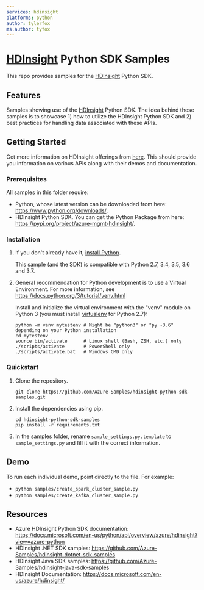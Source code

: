 ```yaml
---
services: hdinsight
platforms: python
author: tylerfox
ms.author: tyfox
---
```


# [HDInsight](https://azure.microsoft.com/en-us/services/hdinsight/) Python SDK Samples

This repo provides samples for the [HDInsight](https://azure.microsoft.com/en-us/services/hdinsight/) Python SDK.

## Features

Samples showing use of the [HDInsight](https://azure.microsoft.com/en-us/services/hdinsight/) Python SDK.
The idea behind these samples is to showcase 1) how to utilize the HDInsight Python SDK and 2) best practices for handling data associated with these APIs.

## Getting Started

Get more information on HDInsight offerings from [here](https://azure.microsoft.com/en-us/services/hdinsight/).
This should provide you information on various APIs along with their demos and documentation.

### Prerequisites

All samples in this folder require:

- Python, whose latest version can be downloaded from here: <https://www.python.org/downloads/>.
- HDInsight Python SDK. You can get the Python Package from here: <https://pypi.org/project/azure-mgmt-hdinsight/>.

### Installation

1.  If you don't already have it, [install Python](https://www.python.org/downloads/).

    This sample (and the SDK) is compatible with Python 2.7, 3.4, 3.5, 3.6 and 3.7.

2.  General recommendation for Python development is to use a Virtual Environment.
    For more information, see https://docs.python.org/3/tutorial/venv.html

    Install and initialize the virtual environment with the "venv" module on Python 3 (you must install [virtualenv](https://pypi.python.org/pypi/virtualenv) for Python 2.7):

    ```
    python -m venv mytestenv # Might be "python3" or "py -3.6" depending on your Python installation
    cd mytestenv
    source bin/activate      # Linux shell (Bash, ZSH, etc.) only
    ./scripts/activate       # PowerShell only
    ./scripts/activate.bat   # Windows CMD only
    ```

### Quickstart

1.  Clone the repository.

    ```
    git clone https://github.com/Azure-Samples/hdinsight-python-sdk-samples.git
    ```

2.  Install the dependencies using pip.

    ```
    cd hdinsight-python-sdk-samples
    pip install -r requirements.txt
    ```

3.  In the samples folder, rename `sample_settings.py.template` to `sample_settings.py` and fill it with the correct information.

## Demo

To run each individual demo, point directly to the file. For example:

- `python samples/create_spark_cluster_sample.py`
- `python samples/create_kafka_cluster_sample.py`

## Resources

- Azure HDInsight Python SDK documentation: <https://docs.microsoft.com/en-us/python/api/overview/azure/hdinsight?view=azure-python>
- HDInsight .NET SDK samples: <https://github.com/Azure-Samples/hdinsight-dotnet-sdk-samples>
- HDInsight Java SDK samples: <https://github.com/Azure-Samples/hdinsight-java-sdk-samples>
- HDInsight Documentation: <https://docs.microsoft.com/en-us/azure/hdinsight/>
